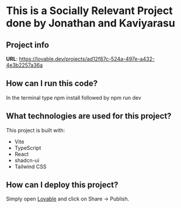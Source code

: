# This is a Socially Relevant Project done by Jonathan and Kaviyarasu

## Project info

**URL**: https://lovable.dev/projects/ad12f87c-524a-497e-a432-4e3b2257a36a

## How can I run this code?
In the terminal type npm install followed by npm run dev

## What technologies are used for this project?

This project is built with:

- Vite
- TypeScript
- React
- shadcn-ui
- Tailwind CSS

## How can I deploy this project?

Simply open [Lovable](https://lovable.dev/projects/ad12f87c-524a-497e-a432-4e3b2257a36a) and click on Share -> Publish.


